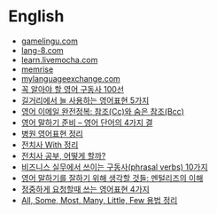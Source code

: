 English
=======
* [gamelingu.com](http://gamelingu.com/)
* [lang-8.com](http://lang-8.com/)
* [learn.livemocha.com](https://learn.livemocha.com)
* [memrise](https://www.memrise.com/)
* [mylanguageexchange.com](http://mylanguageexchange.com/)
* [꼭 알아야 할 영어 구동사 100선](http://ppss.kr/archives/36616)
* [길거리에서 늘 사용하는 영어표현 5가지](http://ppss.kr/archives/36960)
* [영어 이메일 완전정복: 참조(Cc)와 숨은 참조(Bcc)](http://slownews.kr/39419)
* [영어 말하기 준비 – 영어 단어의 4가지 결](http://slownews.kr/40134)
* [병원 영어표현 정리](http://ppss.kr/archives/46688)
* [전치사 With 정리](http://ppss.kr/archives/46702)
* [전치사 공부, 어떻게 할까?](http://ppss.kr/archives/46704)
* [비즈니스 실무에서 쓰이는 구동사(phrasal verbs) 10가지](http://ppss.kr/archives/46677)
* [영어 말하기를 잘하기 위해 생각할 것들: 멘털리즈의 이해](http://slownews.kr/42309)
* [정중하게 요청할때 쓰는 영어표현 4가지](http://ppss.kr/archives/46698)
* [All, Some, Most, Many, Little, Few 용법 정리](http://ppss.kr/archives/46700)
